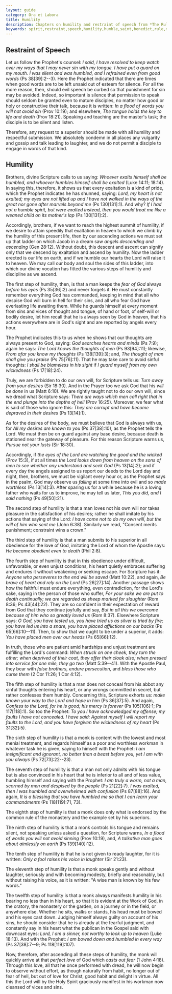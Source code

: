 ```yaml
---
layout: guide
category: Ora et Labora
title: Humility
description: Chapters on humility and restraint of speech from *The Rule of St. Benedict*, a monastic text from 516 A.D., applicable to all who want to work with others in peace and harmony.
keywords: spirit,restraint,speech,humility,humble,saint,benedict,rule,monasticism,monks
---
```


## Restraint of Speech
Let us follow the Prophet's counsel: *I said, I have resolved to keep watch over my ways that I may never sin with my tongue. I have put a guard on my mouth. I was silent and was humbled, and I refrained even from good words* (Ps 38[39]:2--3). Here the Prophet indicated that there are times when good words are to be left unsaid out of esteem for silence. For all the more reason, then, should evil speech be curbed so that punishment for sin may be avoided. Indeed, so important is silence that permission to speak should seldom be granted even to mature disciples, no matter how good or holy or constructive their talk, because it is written: *In a flood of words you will not avoid sin* (Prov 10:19); and elsewhere, *The tongue holds the key to life and death* (Prov 18:21). Speaking and teaching are the master's task; the disciple is to be silent and listen.

Therefore, any request to a superior should be made with all humility and respectful submission. We absolutely condemn in all places any vulgarity and gossip and talk leading to laughter, and we do not permit a disciple to engage in words of that kind.

## Humility
Brothers, divine Scripture calls to us saying: *Whoever exalts himself shall be humbled, and whoever humbles himself shall be exalted* (Luke 14:11; 18:14). In saying this, therefore, it shows us that every exaltation is a kind of pride, which the Prophet indicates he has shunned, saying: *Lord, my heart is not exalted; my eyes are not lifted up and I have not walked in the ways of the great nor gone after marvels beyond me* (Ps 130[131]:1). And why? *If I had not a humble spirit, but were exalted instead, then you would treat me like a weaned child on its mother's lap* (Ps 130[131]:2).

Accordingly, brothers, if we want to reach the highest summit of humility, if we desire to attain speedily that exaltation in heaven to which we climb by the humility of this present life, then by our ascending actions we must set up that ladder on which Jacob in a dream saw *angels descending and ascending* (Gen 28:12). Without doubt, this descent and ascent can signify only that we descend by exaltation and ascend by humility. Now the ladder erected is our life on earth, and if we humble our hearts the Lord will raise it to heaven. We may call our body and soul the sides of this ladder, into which our divine vocation has fitted the various steps of humility and discipline as we ascend.

The first step of humility, then, is that a man keeps the *fear of God* always *before his eyes* (Ps 35[36]:2) and never forgets it. He must constantly remember everything God has commanded, keeping in mind that all who despise God will burn in hell for their sins, and all who fear God have everlasting life awaiting them. While he guards himself at every moment from sins and vices of thought and tongue, of hand or foot, of self-will or bodily desire, let him recall that he is always seen by God in heaven, that his actions everywhere are in God's sight and are reported by angels every hour.

The Prophet indicates this to us when he shows that our thoughts are always present to God, saying: *God searches hearts and minds* (Ps 7:9); again he says: *The Lord knows the thoughts of men* (Ps 93[94]:11); likewise, *From afar you know my thoughts* (Ps 138[139]:3); and, *The thought of man shall give you praise* (Ps 75[76]:11). That he may take care to avoid sinful thoughts: *I shall be blameless in his sight* if *I guard myself from my own wickedness* (Ps 17[18]:24).

Truly, we are forbidden to do our own will, for Scripture tells us: *Turn away from your desires* (Sir 18:30). And in the Prayer too we ask God that his *will be done* in us (Matt 6:10). We are rightly taught not to do our own will, since we dread what Scripture says: *There are ways which men call right that in the end plunge into the depths of hell* (Prov 16:25). Moreover, we fear what is said of those who ignore this: *They are corrupt and have become depraved in their desires* (Ps 13[14]:1).

As for the desires of the body, we must believe that God is always with us, for *All my desires are known to you* (Ps 37[38]:10), as the Prophet tells the Lord. We must then be on guard against any base desire, because death is stationed near the gateway of pleasure. For this reason Scripture warns us, *Pursue not your lusts* (Sir 18:30).

Accordingly, if *the eyes of the Lord are watching the good and the wicked* (Prov 15:3), if at all times *the Lord looks down from heaven on the sons of men to see whether any understand and seek God* (Ps 13[14]:2); and if every day the angels assigned to us report our deeds to the Lord day and night, then, brothers, we must be vigilant every hour or, as the Prophet says in the psalm, God may observe us *falling* at some time into evil and so *made worthless* (Ps 13[14]:3). After sparing us for a while because he is a loving father who waits for us to improve, he may tell us later, *This you did, and I said nothing* (Ps 49[50]:21).

The second step of humility is that a man loves not his own will nor takes pleasure in the satisfaction of his desires; rather he shall imitate by his actions that saying of the Lord: *I have come not to do my own will, but the will of him who sent me* (John 6:38). Similarly we read, "Consent merits punishment; constraint wins a crown."

The third step of humility is that a man submits to his superior in all obedience for the love of God, imitating the Lord of whom the Apostle says: *He became obedient even to death* (Phil 2:8).

The fourth step of humility is that in this obedience under difficult, unfavorable, or even unjust conditions, his heart quietly embraces suffering and endures it without weakening or seeking escape. For Scripture has it: *Anyone who perseveres to the end will be saved* (Matt 10:22), and again, *Be brave of heart and rely on the Lord* (Ps 26[27]:14). Another passage shows how the faithful must endure everything, even contradiction, for the Lord's sake, saying in the person of those who suffer, *For your sake we are put to death continually; we are regarded as sheep marked for slaughter* (Rom 8:36; Ps 43[44]:22). They are so confident in their expectation of reward from God that they continue joyfully and say, *But in all this we overcome because of him who so greatly loved us* (Rom 8:37). Elsewhere Scripture says: *O God, you have tested us, you have tried us as silver is tried by fire; you have led us into a snare, you have placed afflictions on our backs* (Ps 65[66]:10--11). Then, to show that we ought to be under a superior, it adds: *You have placed men over our heads* (Ps 65[66]:12).

In truth, those who are patient amid hardships and unjust treatment are fulfilling the Lord's command: *When struck on one cheek, they turn the other; when deprived of their coat, they offer their cloak also; when pressed into service for one mile, they go two* (Matt 5:39--41). With the Apostle Paul, they bear with *false brothers, endure persecution,* and *bless those who curse them* (2 Cor 11:26; 1 Cor 4:12).

The fifth step of humility is that a man does not conceal from his abbot any sinful thoughts entering his heart, or any wrongs committed in secret, but rather confesses them humbly. Concerning this, Scripture exhorts us: *make known your way to the Lord and hope in him* (Ps 36[37]:5). And again, *Confess to the Lord, for he is good; his mercy is forever* (Ps 105[106]:1; Ps 117[118]:1). So too the Prophet: *To you I have acknowledged my offense; my faults I have not concealed. I have said: Against myself I will report my faults to the Lord, and you have forgiven the wickedness of my heart* (Ps 31[32]:5).

The sixth step of humility is that a monk is content with the lowest and most menial treatment, and regards himself as a poor and worthless workman in whatever task he is given, saying to himself with the Prophet: *I am insignificant and ignorant, no better than a beast before you, yet I am with you always* (Ps 72[73]:22--23).

The seventh step of humility is that a man not only admits with his tongue but is also convinced in his heart that he is inferior to all and of less value, humbling himself and saying with the Prophet: *I am truly a worm, not a man, scorned by men and despised by the people* (Ps 21[22]:7). *I was exalted, then I was humbled and overwhelmed with confusion* (Ps 87[88]:16). And again, *It is a blessing that you have humbled me so that I can learn your commandments* (Ps 118[119]:71, 73).

The eighth step of humility is that a monk does only what is endorsed by the common rule of the monastery and the example set by his superiors.

The ninth step of humility is that a monk controls his tongue and remains silent, not speaking unless asked a question, for Scripture warns, *In a flood of words you will not avoid sinning* (Prov 10:19), and, *A talkative man goes about aimlessly on earth* (Ps 139[140]:12).

The tenth step of humility is that he is not given to ready laughter, for it is written: *Only a fool raises his voice in laughter* (Sir 21:23).

The eleventh step of humility is that a monk speaks gently and without laughter, seriously and with becoming modesty, briefly and reasonably, but without raising his voice, as it is written: "A wise man is known by his few words."

The twelfth step of humility is that a monk always manifests humility in his bearing no less than in his heart, so that it is evident at the Work of God, in the oratory, the monastery or the garden, on a journey or in the field, or anywhere else. Whether he sits, walks or stands, his head must be bowed and his eyes cast down. Judging himself always guilty on account of his sins, he should consider that he is already at the fearful judgment, and constantly say in his heart what the publican in the Gospel said with downcast eyes: *Lord, I am a sinner, not worthy to look up to heaven* (Luke 18:13). And with the Prophet: *I am bowed down and humbled in every way* (Ps 37[38]:7--9; Ps 118[119]:107).

Now, therefore, after ascending all these steps of humility, the monk will quickly arrive at that *perfect love* of God which *casts out fear* (1 John 4:18). Through this love, all that he once performed with dread, he will now begin to observe without effort, as though naturally from habit, no longer out of fear of hell, but out of love for Christ, good habit and delight in virtue. All this the Lord will by the Holy Spirit graciously manifest in his workman now cleansed of vices and sins.
